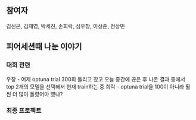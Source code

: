## 참여자
김신곤, 김재영, 박세진, 손희락, 심우창, 이상준, 전상민

## 피어세션때 나눈 이야기

### 대회 관련
  우창 - 어제 optuna trial 300회 돌리고 잤고 오늘 중간에 끊은 후 나온 결과 중에서 top 2개의 모델을 선택해서 현재 train하는 중
  희락 - optuna trial을 100이 아니라 훨씬 더 많이 돌렸어야 했나?
  
### 최종 프로젝트
